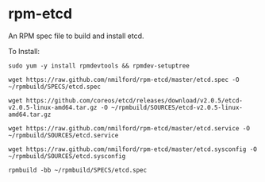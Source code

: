 rpm-etcd
========

An RPM spec file to build and install etcd.

To Install:

`sudo yum -y install rpmdevtools && rpmdev-setuptree`

`wget https://raw.github.com/nmilford/rpm-etcd/master/etcd.spec -O ~/rpmbuild/SPECS/etcd.spec`

`wget https://github.com/coreos/etcd/releases/download/v2.0.5/etcd-v2.0.5-linux-amd64.tar.gz -O ~/rpmbuild/SOURCES/etcd-v2.0.5-linux-amd64.tar.gz`

`wget https://raw.github.com/nmilford/rpm-etcd/master/etcd.service -O ~/rpmbuild/SOURCES/etcd.service`

`wget https://raw.github.com/nmilford/rpm-etcd/master/etcd.sysconfig -O ~/rpmbuild/SOURCES/etcd.sysconfig`

`rpmbuild -bb ~/rpmbuild/SPECS/etcd.spec`
